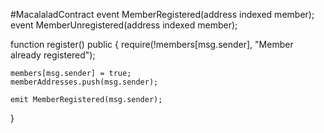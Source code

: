 #MacalaladContract
event MemberRegistered(address indexed member);
event MemberUnregistered(address indexed member);

function register() public {
    require(!members[msg.sender], "Member already registered");
    
    members[msg.sender] = true;
    memberAddresses.push(msg.sender);
    
    emit MemberRegistered(msg.sender);
}
